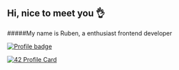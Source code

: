 ## Hi, nice to meet you 👌

#####My name is Ruben, a enthusiast frontend developer


[![Profile badge](https://www.codewars.com/users/Zaffias/badges/large)](https://www.codewars.com/users/Zaffias)



[![42 Profile Card](https://1337-readme-xi.vercel.app/api/profile?cursus=42cursus&dark=true&login=rpereda-)](https://github.com/mohouyizme/1337-readme)
